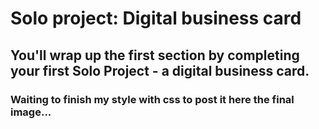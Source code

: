 # **Solo project: Digital business card**

## You'll wrap up the first section by completing your first Solo Project - a digital business card.

### Waiting to finish my style with css to post it here the final image...
